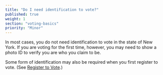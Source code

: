 ```yaml
---
title: "Do I need identification to vote?"
published: true
weight: 1
section: "voting-basics"
priority: "Minor"
---
```


In most cases, you do not need identification to vote in the state of New York. If you are voting for the first time, however, you may need to show a photo ID to verify you are who you claim to be.

Some form of identification may also be required when you first register to vote. (See [Register  to Vote](#section-register-to-vote).)  

